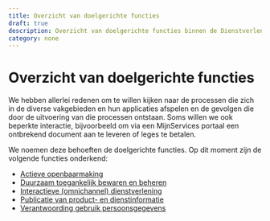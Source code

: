 ```yaml
---
title: Overzicht van doelgerichte functies
draft: true
description: Overzicht van doelgerichte functies binnen de Dienstverlening-doelarchitectuur
category: none
---
```


# Overzicht van doelgerichte functies

We hebben allerlei redenen om te willen kijken naar de processen die zich in de diverse vakgebieden en hun applicaties afspelen en de gevolgen die door de uitvoering van die processen ontstaan. Soms willen we ook beperkte interactie, bijvoorbeeld om via een MijnServices portaal een ontbrekend document aan te leveren of leges te betalen.

We noemen deze behoeften de doelgerichte functies. Op dit moment zijn de volgende functies onderkend:

- [Actieve openbaarmaking](./actieve-openbaarmaking.md)
- [Duurzaam toegankelijk bewaren en beheren](./duurzaam-toegankelijk-bewaren-en-beheren.md)
- [Interactieve (omnichannel) dienstverlening](./interactieve-omnichannel-dienstverlening.md)
- [Publicatie van product- en dienstinformatie](./publicatie-van-product-en-dienstinformatie.md)
- [Verantwoording gebruik persoonsgegevens](./verantwoording-gebruik-persoonsgegevens.md)
